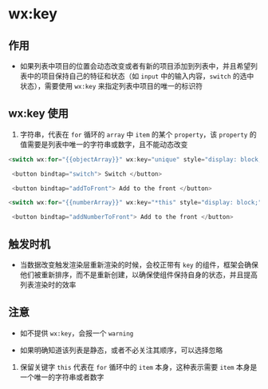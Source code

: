 # wx:key

## 作用

  - 如果列表中项目的位置会动态改变或者有新的项目添加到列表中，并且希望列表中的项目保持自己的特征和状态（如 `input` 中的输入内容，`switch` 的选中状态），需要使用 `wx:key` 来指定列表中项目的唯一的标识符

## wx:key 使用

1.  字符串，代表在 `for` 循环的 `array` 中 `item` 的某个 `property`，该 `property` 的值需要是列表中唯一的字符串或数字，且不能动态改变

```javascript
<switch wx:for="{{objectArray}}" wx:key="unique" style="display: block;"> {{item.id}} </switch>

 <button bindtap="switch"> Switch </button>

 <button bindtap="addToFront"> Add to the front </button>

```

```javascript
<switch wx:for="{{numberArray}}" wx:key="*this" style="display: block;"> {{item}} </switch>

 <button bindtap="addNumberToFront"> Add to the front </button>

```

## 触发时机

  - 当数据改变触发渲染层重新渲染的时候，会校正带有 `key` 的组件，框架会确保他们被重新排序，而不是重新创建，以确保使组件保持自身的状态，并且提高列表渲染时的效率

## 注意

  - 如不提供 `wx:key`，会报一个 `warning`

  - 如果明确知道该列表是静态，或者不必关注其顺序，可以选择忽略

1.  保留关键字 `this` 代表在 `for` 循环中的 `item` 本身，这种表示需要 `item` 本身是一个唯一的字符串或者数字
